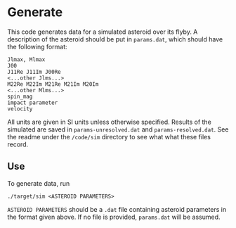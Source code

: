 # Generate

This code generates data for a simulated asteroid over its flyby. A description of the asteroid should be put in `params.dat`, which should have the following format:
```
Jlmax, Mlmax
J00
J11Re J11Im J00Re
<...other Jlms...>
M22Re M22Im M21Re M21Im M20Im
<...other Mlms...>
spin_mag
impact parameter
velocity
```
All units are given in SI units unless otherwise specified.
Results of the simulated are saved in `params-unresolved.dat` and `params-resolved.dat`. See the readme under the `/code/sim` directory to see what what these files record.

## Use
To generate data, run

`./target/sim <ASTEROID PARAMETERS>`

`ASTEROID PARAMETERS` should be a `.dat` file containing asteroid parameters in the format given above. If no file is provided, `params.dat` will be assumed.
